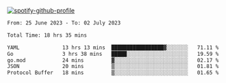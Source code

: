 [![spotify-github-profile](https://spotify-github-profile.vercel.app/api/view?uid=313pysyt3uxkjdidtiuvzf7nrnnu&cover_image=true&theme=natemoo-re&show_offline=false&background_color=121212&interchange=false&bar_color=53b14f&bar_color_cover=false)](https://spotify-github-profile.vercel.app/api/view?uid=313pysyt3uxkjdidtiuvzf7nrnnu&redirect=true)

<!--START_SECTION:waka-->

```txt
From: 25 June 2023 - To: 02 July 2023

Total Time: 18 hrs 35 mins

YAML              13 hrs 13 mins  █████████████████▓░░░░░░░   71.11 %
Go                3 hrs 38 mins   █████░░░░░░░░░░░░░░░░░░░░   19.59 %
go.mod            24 mins         ▓░░░░░░░░░░░░░░░░░░░░░░░░   02.17 %
JSON              20 mins         ▒░░░░░░░░░░░░░░░░░░░░░░░░   01.81 %
Protocol Buffer   18 mins         ▒░░░░░░░░░░░░░░░░░░░░░░░░   01.65 %
```

<!--END_SECTION:waka-->